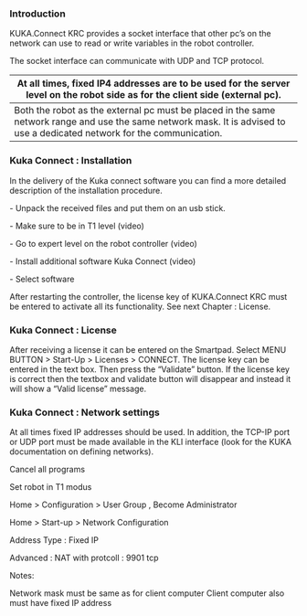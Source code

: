 ### Introduction

KUKA.Connect KRC provides a socket interface that other pc’s on the network can use to read or write variables in the robot controller.

The socket interface can communicate with UDP and TCP protocol. 

| At all times, fixed IP4 addresses are to be used for the server  level on the robot side as for the client side (external pc). |
| ------------------------------------------------------------ |
| Both the robot as the external pc must be placed in the same  network range and use the same network mask. It is advised to use a dedicated  network for the communication. |

 

 

### Kuka Connect : Installation
In the delivery of the Kuka connect software you can find a more detailed description of the installation procedure.

\- Unpack the received files and put them on an usb stick. 

\- Make sure to be in T1 level  (video)

\- Go to expert level on the robot controller  (video)

\- Install additional software Kuka Connect (video) 

\- Select software 


After restarting the controller, the license key of KUKA.Connect KRC must be entered to activate all its functionality. See next Chapter : License.

 

### Kuka Connect : License

After receiving a license it can be entered on the Smartpad. Select MENU BUTTON > Start-Up > Licenses > CONNECT. The license key can be entered in the text box. Then press the “Validate” button. If the license key is correct then the textbox and validate button will disappear and instead it will show a “Valid license” message.

 

### Kuka Connect :  Network settings 

At all times fixed IP addresses should be used. In addition, the TCP-IP port or UDP port must be made available in the KLI interface (look for the KUKA documentation on defining networks).

Cancel all programs 

Set robot in T1 modus 

Home > Configuration > User Group , Become Administrator 

Home > Start-up > Network Configuration 

  Address Type : Fixed IP 

  Advanced  :  NAT with protcoll : 9901 tcp 

 

Notes:

  Network mask must be same as for client computer 
  Client computer also must have fixed IP address 





 
